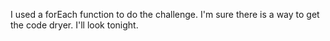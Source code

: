 I used a forEach function to do the challenge.  I'm sure there is a way to get the code dryer. I'll look tonight.